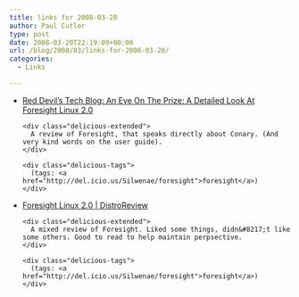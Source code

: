 ```yaml
---
title: links for 2008-03-20
author: Paul Cutler
type: post
date: 2008-03-20T22:19:09+00:00
url: /blog/2008/03/links-for-2008-03-20/
categories:
  - Links

---
```

<ul class="delicious">
  <li>
    <div class="delicious-link">
      <a href="http://reddevil62-techhead.blogspot.com/2008/03/eye-on-prize-detailed-look-at-foresight.html">Red Devil&#8217;s Tech Blog: An Eye On The Prize: A Detailed Look At Foresight Linux 2.0</a>
    </div>
    
    <div class="delicious-extended">
      A review of Foresight, that speaks directly about Conary. (And very kind words on the user guide).
    </div>
    
    <div class="delicious-tags">
      (tags: <a href="http://del.icio.us/Silwenae/foresight">foresight</a>)
    </div>
  </li>
  
  <li>
    <div class="delicious-link">
      <a href="http://www.distro-review.com/review-foresight-2">Foresight Linux 2.0 | DistroReview</a>
    </div>
    
    <div class="delicious-extended">
      A mixed review of Foresight. Liked some things, didn&#8217;t like some others. Good to read to help maintain perpsective.
    </div>
    
    <div class="delicious-tags">
      (tags: <a href="http://del.icio.us/Silwenae/foresight">foresight</a>)
    </div>
  </li>
</ul>